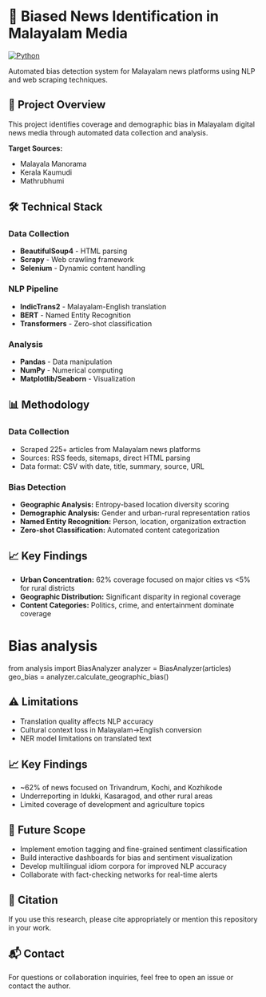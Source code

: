# 📰 Biased News Identification in Malayalam Media

[![Python](https://img.shields.io/badge/Python-3.8+-blue.svg)](https://python.org)

Automated bias detection system for Malayalam news platforms using NLP and web scraping techniques.

## 🎯 Project Overview

This project identifies coverage and demographic bias in Malayalam digital news media through automated data collection and analysis.

**Target Sources:**
- Malayala Manorama
- Kerala Kaumudi  
- Mathrubhumi

## 🛠️ Technical Stack

### Data Collection
- **BeautifulSoup4** - HTML parsing
- **Scrapy** - Web crawling framework
- **Selenium** - Dynamic content handling

### NLP Pipeline
- **IndicTrans2** - Malayalam-English translation
- **BERT** - Named Entity Recognition
- **Transformers** - Zero-shot classification

### Analysis
- **Pandas** - Data manipulation
- **NumPy** - Numerical computing
- **Matplotlib/Seaborn** - Visualization

## 📊 Methodology

### Data Collection
- Scraped 225+ articles from Malayalam news platforms
- Sources: RSS feeds, sitemaps, direct HTML parsing
- Data format: CSV with date, title, summary, source, URL

### Bias Detection
- **Geographic Analysis:** Entropy-based location diversity scoring
- **Demographic Analysis:** Gender and urban-rural representation ratios
- **Named Entity Recognition:** Person, location, organization extraction
- **Zero-shot Classification:** Automated content categorization

## 📈 Key Findings

- **Urban Concentration:** 62% coverage focused on major cities vs <5% for rural districts
- **Geographic Distribution:** Significant disparity in regional coverage
- **Content Categories:** Politics, crime, and entertainment dominate coverage

# Bias analysis
from analysis import BiasAnalyzer
analyzer = BiasAnalyzer(articles)
geo_bias = analyzer.calculate_geographic_bias()


## ⚠️ Limitations

- Translation quality affects NLP accuracy
- Cultural context loss in Malayalam→English conversion
- NER model limitations on translated text

## 📈 Key Findings

- ~62% of news focused on Trivandrum, Kochi, and Kozhikode
- Underreporting in Idukki, Kasaragod, and other rural areas
- Limited coverage of development and agriculture topics

## 🚀 Future Scope

- Implement emotion tagging and fine-grained sentiment classification
- Build interactive dashboards for bias and sentiment visualization
- Develop multilingual idiom corpora for improved NLP accuracy
- Collaborate with fact-checking networks for real-time alerts

## 🧾 Citation

If you use this research, please cite appropriately or mention this repository in your work.

## 📬 Contact

For questions or collaboration inquiries, feel free to open an issue or contact the author.

